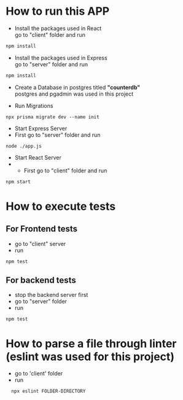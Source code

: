 # How to run this APP

- Install the packages used in React  
  go to "client" folder and run

```javascript
npm install
```

- Install the packages used in Express  
  go to "server" folder and run

```javascript
npm install
```

- Create a Database in postgres titled **"counterdb"**  
postgres and pgadmin was used in this project


- Run Migrations

```
npx prisma migrate dev --name init
```

- Start Express Server
- First go to "server" folder and run

```
node ./app.js
```

- Start React Server
- - First go to "client" folder and run

```javascript
npm start
```

# How to execute tests

## For Frontend tests

- go to "client" server
- run

```
npm test
```
## For backend tests

- stop the backend server first
- go to "server" folder
- run
```
npm test
```

# How to parse a file through linter (eslint was used for this project)

- go to 'client' folder 
- run 
```
  npx eslint FOLDER-DIRECTORY
```
